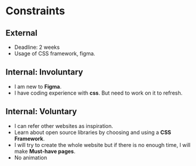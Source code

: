 
# Constraints

## External

- Deadline: 2 weeks
- Usage of CSS framework, figma.

## Internal: Involuntary

- I am new to **Figma**.
- I have coding experience with **css**. But need to work on it to refresh.

## Internal: Voluntary

-  I can refer other websites as inspiration. 
-  Learn about open source libraries by choosing and using a **CSS Framework**.
-  I will try to create the whole website but if there is no enough time, I will make **Must-have pages**.
-  No animation
